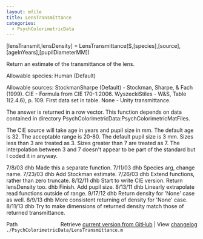 ```yaml
---
layout: mfile
title: LensTransmittance
categories:
  - PsychColorimetricData
---
```


\[lensTransmit,lensDensity\] = LensTransmittance\(S,\[species\],\[source\],\[ageInYears\],\[pupilDiameterMM\]\)

Return an estimate of the transmittance of the lens.

Allowable species:
  Human \(Default\)

Allowable sources:
  StockmanSharpe \(Default\) \- Stockman, Sharpe, & Fach \(1999\).
  CIE                      \- Formula from CIE 170\-1:2006.
  WyszeckiStiles           \- W&S, Table 1\(2.4.6\), p. 109.  First data set in table.
  None                     \- Unity transmittance.

The answer is returned in a row vector.  This function
depends on data contained in directory
PsychColorimetricData:PsychColorimetricMatFiles.

The CIE source will take age in years and pupil size in mm.
The default age is 32.  The acceptable range is 20\-80.
The default pupil size is 3 mm.  Sizes less than 3 are treated
as 3.  Sizes greater than 7 are treated as 7.  The interpolation
between 3 and 7 doesn't appear to be part of the standard but
I coded it in anyway.


7/8/03  dhb  Made this a separate function.
7/11/03 dhb  Species arg, change name.
7/23/03 dhb  Add Stockman estimate.
7/26/03 dhb  Extend functions, rather than zero truncate.
8/12/11 dhb  Start to write CIE version.  Return lensDensity too.
        dhb  Finish. Add pupil size.
8/13/11 dhb  Linearly extrapolate read functions outside of range.
9/17/12 dhb  Return density for 'None' case as well.
8/9/13  dhb  More consistent returning of density for 'None' case.
8/11/13 dhb  Try to make dimensions of returned density match those of returned transmittance.


<div class="code_header" style="text-align:right;">
  <span style="float:left;">Path&nbsp;&nbsp;</span> <span class="counter">Retrieve <a href=
  "https://raw.github.com/Psychtoolbox-3/Psychtoolbox-3/beta/./PsychColorimetricData/LensTransmittance.m">current version from GitHub</a> | View <a href=
  "https://github.com/Psychtoolbox-3/Psychtoolbox-3/commits/beta/./PsychColorimetricData/LensTransmittance.m">changelog</a></span>
</div>
<div class="code">
  <code>./PsychColorimetricData/LensTransmittance.m</code>
</div>
